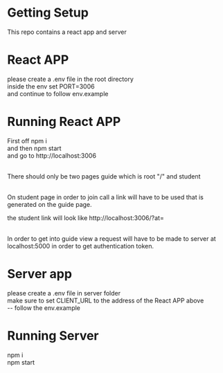 # Getting Setup
This repo contains a react app and server

# React APP
please create a .env file in the root directory <br />
inside the env set PORT=3006 <br />
and continue to follow env.example 

# Running React APP
First off npm i <br />
and then npm start <br />
and go to http://localhost:3006<br /> <br />

There should only be two pages guide which is root "/"
and student<br /> <br />

On student page in order to join call a link will have to be used that 
is generated on the guide page.

the student link will look like http://localhost:3006/?at=<token> <br /> <br />

In order to get into guide view a request will have to be made to server
at localhost:5000 in order to get authentication token.

# Server app
please create a .env file in server folder <br />
make sure to set CLIENT_URL to the address of the React APP above <br />
-- follow the env.example

# Running Server
npm i <br />
npm start 
